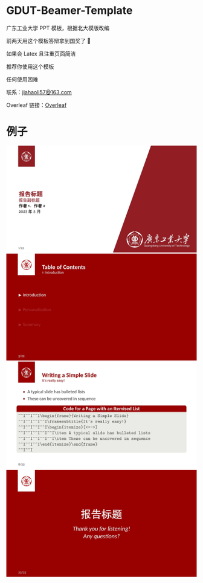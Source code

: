 # GDUT-Beamer-Template
广东工业大学 PPT 模板，根据北大模版改编

前两天用这个模板答辩拿到国奖了 👀

如果会 Latex 且注重页面简洁

推荐你使用这个模板

任何使用困难

联系：jiahaoli57@163.com

Overleaf 链接：[Overleaf](https://www.overleaf.com/latex/templates/yan-dong-gong-ye-da-xue-zhong-wen-mo-ban-gdut-beamer-template/gyrbwbthpvcn)
 
# 例子
![image](demo/title_page.jpg)
![image](demo/contents_page.jpg)
![image](demo/content_page.jpg)
![image](demo/end_pag.jpg)
